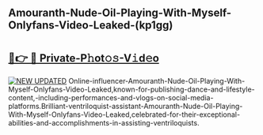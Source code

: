 ## Amouranth-Nude-Oil-Playing-With-Myself-Onlyfans-Video-Leaked-(kp1gg)


# <h2><a href="https://mediaupload.pro?-19M">🔗👉 🔴 Private-P𝚑ot𝚘𝚜-V𝚒d𝚎o</a></h2>

[![NEW UPDATED](https://i.imgur.com/0qMVB7G.gif)](https://mediaupload.pro?-19M)
Online-influencer-Amouranth-Nude-Oil-Playing-With-Myself-Onlyfans-Video-Leaked,known-for-publishing-dance-and-lifestyle-content,-including-performances-and-vlogs-on-social-media-platforms.Brilliant-ventriloquist-assistant-Amouranth-Nude-Oil-Playing-With-Myself-Onlyfans-Video-Leaked,celebrated-for-their-exceptional-abilities-and-accomplishments-in-assisting-ventriloquists.  